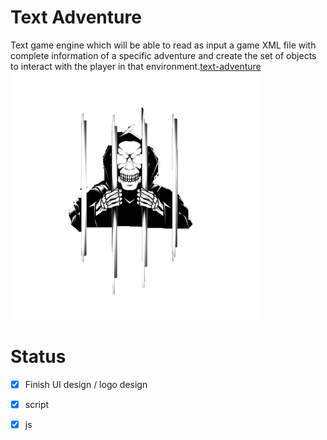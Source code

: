 Text Adventure
===================
Text game engine which will be able to read as input a game XML file with complete information of a specific adventure and create the set of objects to interact with the player in that environment.[text-adventure]( http://jimskon.com/class/softdev/zork/game.html)
![game Logo](logo3.png)

# Status #
- [x] Finish UI design / logo design
- [x] script
- [x] js

